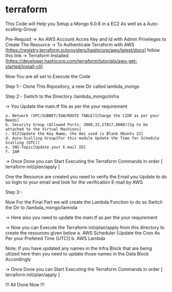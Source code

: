 # terraform
This Code will Help you Setup a Mongo 6.0.6 in a EC2
As well as a Auto-scalling-Group 

Pre-Requisit
-> An AWS Account Acces Key and Id with Admin Priveleges to Create The Resource
-> To Authenticate Terraform with AWS [https://registry.terraform.io/providers/hashicorp/aws/latest/docs] follow this link
-> Terraform Installed [https://developer.hashicorp.com/terraform/tutorials/aws-get-started/install-cli]

Now You are all set to Execute the Code

Step 1:- Clone This Repository, a new Dir called lambda_mongo

Step 2:- Swtich to the Directory /lambda_mongo/infra

-> You Update the main.tf file as per the your requirement

    a. Network (VPC/SUBNET/IGW/ROUTE TABLE)[Change the CIDR as per your Needs]
    b. Security Group (Allowed Ports: 3000,22,27017,8080)[Sg to be attached to the Virtual Machines]
    c. EC2[Update the Key Name, the Ami used is Blank Ubuntu 22]
    d. Auto-Scalling Group[For this module Update the Time for Schedule Scalling (UTC)]
    e. SNS-Topic[Update your E-mail ID]
    f. IAM

-> Once Done you can Start Executing the Terraform Commands in order [ terraform init/plan/apply ]

One the Resource are created you need to verify the Email you Update to do so login to your email and look for the verification E-mail by AWS

Step 3:-

Now For the Final Part we will create the Lambda Function to do so Switch the Dir to  /lambda_mongo/lamnda

-> Here also you need to update the main.tf as per the your requirement

-> Now you can Execute the Terraform init/plan/apply from this directory to create the resources given below
    a. AWS Scheduler [Update the Cron As Per your Prefered Time (UTC)]
    b. AWS Lambda

Note: If you have updated any names in the Infra Block that are being utlized here then you need to update those names in the Data Block Accordingly

-> Once Done you can Start Executing the Terraform Commands in order [ terraform init/plan/apply ]

!!! All Done Now !!!



 